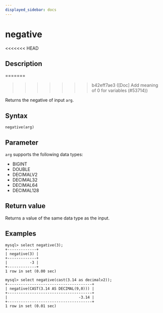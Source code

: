 ```yaml
---
displayed_sidebar: docs
---
```


# negative

<<<<<<< HEAD
## Description
=======

>>>>>>> b42eff7ae3 ([Doc] Add meaning of 0 for variables (#53714))

Returns the negative of input `arg`.

## Syntax

```Plain
negative(arg)
```

## Parameter

`arg` supports the following data types:

- BIGINT
- DOUBLE
- DECIMALV2
- DECIMAL32
- DECIMAL64
- DECIMAL128

## Return value

Returns a value of the same data type as the input.

## Examples

```Plain
mysql> select negative(3);
+-------------+
| negative(3) |
+-------------+
|          -3 |
+-------------+
1 row in set (0.00 sec)

mysql> select negative(cast(3.14 as decimalv2));
+--------------------------------------+
| negative(CAST(3.14 AS DECIMAL(9,0))) |
+--------------------------------------+
|                                -3.14 |
+--------------------------------------+
1 row in set (0.01 sec)
```
